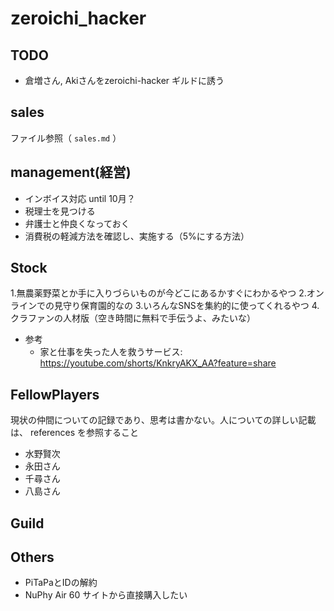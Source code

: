 # zeroichi_hacker
## TODO
- 倉増さん, Akiさんをzeroichi-hacker ギルドに誘う

## sales
ファイル参照（ `sales.md` ）

## management(経営)
- インボイス対応 until 10月？
- 税理士を見つける
- 弁護士と仲良くなっておく
- 消費税の軽減方法を確認し、実施する（5%にする方法）

## Stock
1.無農薬野菜とか手に入りづらいものが今どこにあるかすぐにわかるやつ
2.オンラインでの見守り保育園的なの
3.いろんなSNSを集約的に使ってくれるやつ
4.クラファンの人材版（空き時間に無料で手伝うよ、みたいな）
- 参考
  - 家と仕事を失った人を救うサービス: https://youtube.com/shorts/KnkryAKX_AA?feature=share


## FellowPlayers
現状の仲間についての記録であり、思考は書かない。人についての詳しい記載は、 references を参照すること
- 水野賢次
- 永田さん
- 千尋さん
- 八島さん

## Guild


## Others
- PiTaPaとIDの解約
- NuPhy Air 60 サイトから直接購入したい

